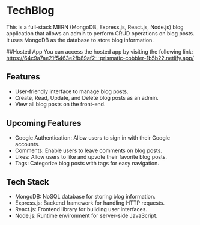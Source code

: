 # TechBlog


This is a full-stack MERN (MongoDB, Express.js, React.js, Node.js) blog application that allows an admin to perform CRUD operations on blog posts. It uses MongoDB as the database to store blog information.

##Hosted App
You can access the hosted app by visiting the following link: https://64c9a7ae21f5463e2fb89af2--prismatic-cobbler-1b5b22.netlify.app/
## Features

- User-friendly interface to manage blog posts.
- Create, Read, Update, and Delete blog posts as an admin.
- View all blog posts on the front-end.

## Upcoming Features

- Google Authentication: Allow users to sign in with their Google accounts.
- Comments: Enable users to leave comments on blog posts.
- Likes: Allow users to like and upvote their favorite blog posts.
- Tags: Categorize blog posts with tags for easy navigation.

## Tech Stack

- MongoDB: NoSQL database for storing blog information.
- Express.js: Backend framework for handling HTTP requests.
- React.js: Frontend library for building user interfaces.
- Node.js: Runtime environment for server-side JavaScript.






